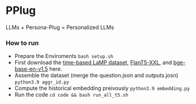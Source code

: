 # PPlug
LLMs + Persona-Plug = Personalized LLMs
### How to run

- Prepare the Enviroments `bash setup.sh`
- First download the [time-based LaMP dataset](https://lamp-benchmark.github.io/download), [FlanT5-XXL](https://huggingface.co/google/flan-t5-xxl), and [bge-base-en-v1.5](https://huggingface.co/BAAI/bge-base-en-v1.5) here.
- Assemble the dataset (merge the question.json and outputs.josn) `python3.9 aggr_id.py` 
- Compute the historical embedding preivously `python3.9 embedding.py`
- Run the code `cd code && bash run_all_t5.sh`
